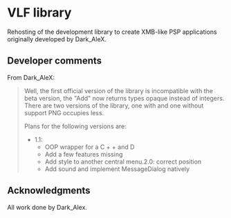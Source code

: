 # VLF library

Rehosting of the development library to create XMB-like PSP applications originally developed by Dark_AleX.

## Developer comments

From Dark_AleX:

> Well, the first official version of the library is incompatible with the beta version, the "Add" now returns types opaque instead of integers. There are two versions of the library, one with and one without support PNG occupies less. 
> 
> Plans for the following versions are:
> * 1.1: 
>   * OOP wrapper for a C + + and D
>   * Add a few features missing
>   * Add style to another central menu.2.0: correct position
>   * Add sound and implement MessageDialog natively

## Acknowledgments

All work done by Dark_Alex.